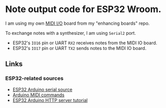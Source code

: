 # Note output code for ESP32 Wroom.

I am using my own [MIDI I/O](https://github.com/6r1d/enhancing_boards/tree/master/MIDI_IO) board
from my "enhancing boards" repo.

To exchange notes with a synthesizer, I am using `Serial2` port.

* ESP32's `IO16` pin or UART `RX2` receives notes from the MIDI IO board.
* ESP32's `IO17` pin or UART `TX2` sends notes to the MIDI IO board.

## Links

### ESP32-related sources

* [ESP32 Arduino serial source](https://github.com/espressif/arduino-esp32/blob/8fcc91485364b334c51447686bc168e9160d093f/cores/esp32/HardwareSerial.cpp)
* [Arduino MIDI commands](https://www.arduino.cc/en/Tutorial/BuiltInExamples/Midi)
* [ESP32 Arduino HTTP server tutorial](https://techtutorialsx.com/2017/12/17/esp32-arduino-http-server-getting-query-parameters/)
